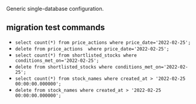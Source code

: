 Generic single-database configuration.

## migration test commands
- `select count(*) from price_actions where price_date='2022-02-25';`
- `delete from price_actions  where price_date='2022-02-25';`
- `select count(*) from shortlisted_stocks where conditions_met_on='2022-02-25';`
- `delete from shortlisted_stocks where conditions_met_on='2022-02-25';`
- `select count(*) from stock_names where created_at > '2022-02-25 00:00:00.000000';`
- `delete from stock_names where created_at > '2022-02-25 00:00:00.000000';`

